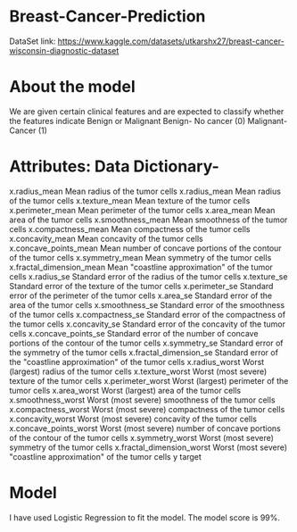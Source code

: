 # Breast-Cancer-Prediction
DataSet link: https://www.kaggle.com/datasets/utkarshx27/breast-cancer-wisconsin-diagnostic-dataset
# About the model
We are given certain clinical features and are expected to classify whether the features indicate Benign or Malignant
Benign- No cancer (0)
Malignant- Cancer (1)
# Attributes: Data Dictionary- 
x.radius_mean	Mean radius of the tumor cells
x.radius_mean	Mean radius of the tumor cells
x.texture_mean	Mean texture of the tumor cells
x.perimeter_mean	Mean perimeter of the tumor cells
x.area_mean	Mean area of the tumor cells
x.smoothness_mean	Mean smoothness of the tumor cells
x.compactness_mean	Mean compactness of the tumor cells
x.concavity_mean	Mean concavity of the tumor cells
x.concave_points_mean	Mean number of concave portions of the contour of the tumor cells
x.symmetry_mean	Mean symmetry of the tumor cells
x.fractal_dimension_mean	Mean "coastline approximation" of the tumor cells
x.radius_se	Standard error of the radius of the tumor cells
x.texture_se	Standard error of the texture of the tumor cells
x.perimeter_se	Standard error of the perimeter of the tumor cells
x.area_se	Standard error of the area of the tumor cells
x.smoothness_se	Standard error of the smoothness of the tumor cells
x.compactness_se	Standard error of the compactness of the tumor cells
x.concavity_se	Standard error of the concavity of the tumor cells
x.concave_points_se	Standard error of the number of concave portions of the contour of the tumor cells
x.symmetry_se	Standard error of the symmetry of the tumor cells
x.fractal_dimension_se	Standard error of the "coastline approximation" of the tumor cells
x.radius_worst	Worst (largest) radius of the tumor cells
x.texture_worst	Worst (most severe) texture of the tumor cells
x.perimeter_worst	Worst (largest) perimeter of the tumor cells
x.area_worst	Worst (largest) area of the tumor cells
x.smoothness_worst	Worst (most severe) smoothness of the tumor cells
x.compactness_worst	Worst (most severe) compactness of the tumor cells
x.concavity_worst	Worst (most severe) concavity of the tumor cells
x.concave_points_worst	Worst (most severe) number of concave portions of the contour of the tumor cells
x.symmetry_worst	Worst (most severe) symmetry of the tumor cells
x.fractal_dimension_worst	Worst (most severe) "coastline approximation" of the tumor cells
y	target
# Model
I have used Logistic Regression to fit the model.
The model score is 99%.

